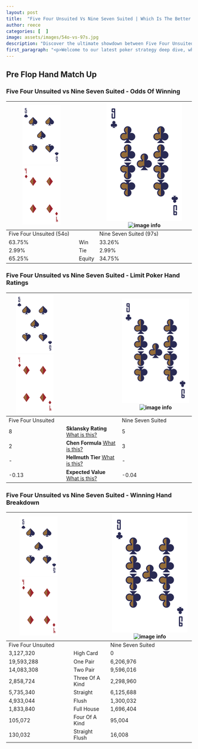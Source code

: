 ```yaml
---
layout: post
title:  "Five Four Unsuited Vs Nine Seven Suited | Which Is The Better Hand In Poker? A Complete Guide"
author: reece
categories: [  ]
image: assets/images/54o-vs-97s.jpg
description: "Discover the ultimate showdown between Five Four Unsuited and Nine Seven Suited in poker! Uncover the odds, strategies, and scenarios where one hand triumphs over the other. Get ready to up your poker game with this thrilling analysis."
first_paragraph: "<p>Welcome to our latest poker strategy deep dive, where we're pitting two distinct hands against each other in a high-stakes showdown: Five Four Unsuited vs Nine Seven Suited.</p><p>In the dynamic world of poker, every decision counts, and knowing which hand holds the upper hand is key to your success at the table.</p><p>In this article, we'll dissect these two hands, explore the scenarios where one dominates the other, and equip you with the knowledge to make strategic choices that can tip the odds in your favor.</p><p>Get ready to unravel the intriguing dynamics of these poker hands and elevate your game to new heights.</p>"
---
```




[comment]: # (sp0)

## Pre Flop Hand Match Up

<div class="table hand-ratings" markdown="1"> 



### Five Four Unsuited vs Nine Seven Suited - Odds Of Winning


    
| ![image info](assets/images/hand1/5.png) ![image info](assets/images/hand1/4o.png) |  | ![image info](assets/images/hand2/9.png) ![image info](assets/images/hand2/7s.png) |
| -------- | -------- | -------- |
| Five Four Unsuited (54o) |  | Nine Seven Suited (97s) |
| 63.75% | Win | 33.26% |
| 2.99% | Tie | 2.99% |
| 65.25% | Equity | 34.75% |




[comment]: # (sp1)



### Five Four Unsuited vs Nine Seven Suited - Limit Poker Hand Ratings


    
| ![image info](assets/images/hand1/5.png) ![image info](assets/images/hand1/4o.png) |  | ![image info](assets/images/hand2/9.png) ![image info](assets/images/hand2/7s.png) |
| -------- | -------- | -------- |
| Five Four Unsuited |  | Nine Seven Suited |
| 8 | **Sklansky Rating** [What is this?](/sklansky-rating-explained) | 5 |
| 2 | **Chen Formula** [What is this?](/chen-formula-explained) | 3 |
| - | **Hellmuth Tier** [What is this?](/Hellmuth-tier-explained) | - |
| -0.13 | **Expected Value** [What is this?](/expected-value-explained) | -0.04 |




[comment]: # (sp2)



### Five Four Unsuited vs Nine Seven Suited - Winning Hand Breakdown


    
| ![image info](assets/images/hand1/5.png) ![image info](assets/images/hand1/4o.png) |  | ![image info](assets/images/hand2/9.png) ![image info](assets/images/hand2/7s.png) |
| -------- | -------- | -------- |
| Five Four Unsuited |  | Nine Seven Suited |
| 3,127,320 | High Card | 0 |
| 19,593,288 | One Pair | 6,206,976 |
| 14,083,308 | Two Pair | 9,596,016 |
| 2,858,724 | Three Of A Kind | 2,298,960 |
| 5,735,340 | Straight | 6,125,688 |
| 4,933,044 | Flush | 1,300,032 |
| 1,833,840 | Full House | 1,696,404 |
| 105,072 | Four Of A Kind | 95,004 |
| 130,032 | Straight Flush | 16,008 |




[comment]: # (sp3)



</div>

[comment]: # (sp4)



[comment]: # (sp5)

